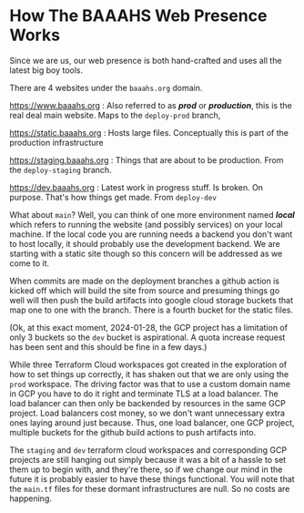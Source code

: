 # How The BAAAHS Web Presence Works

Since we are us, our web presence is both hand-crafted and uses all the latest big boy tools.

There are 4 websites under the `baaahs.org` domain.

https://www.baaahs.org
: Also referred to as ***prod*** or ***production***, this is the real deal main website. Maps to the `deploy-prod` branch,

https://static.baaahs.org
: Hosts large files. Conceptually this is part of the production infrastructure

https://staging.baaahs.org
: Things that are about to be production. From the `deploy-staging` branch.

https://dev.baaahs.org
: Latest work in progress stuff. Is broken. On purpose. That's how things get made. From `deploy-dev` 

What about `main`? Well, you can think of one more environment named ***local*** which refers to running the website (and possibly services) on your local machine. If the local code you are running needs a backend you don't want to host locally, it should probably use the development backend. We are starting with a static site though so this concern will be addressed as we come to it.

When commits are made on the deployment branches a github action is kicked off which will build the site from source and presuming things go well will then push the build artifacts into google cloud storage buckets that map one to one with the branch. There is a fourth bucket for the static files.

(Ok, at this exact moment, 2024-01-28, the GCP project has a limitation of only 3 buckets so the `dev` bucket is aspirational. A quota increase request has been sent and this should be fine in a few days.)

While three Terraform Cloud workspaces got created in the exploration of how to set things up correctly, it has shaken out that we are only using the `prod` workspace. The driving factor was that to use a custom domain name in GCP you have to do it right and terminate TLS at a load balancer. The load balancer can then only be backended by resources in the same GCP project. Load balancers cost money, so we don't want unnecessary extra ones laying around just because. Thus, one load balancer, one GCP project, multiple buckets for the github build actions to push artifacts into.

The `staging` and `dev` terraform cloud workspaces and corresponding GCP projects are still hanging out simply because it was a bit of a hassle to set them up to begin with, and they're there, so if we change our mind in the future it is probably easier to have these things functional. You will note that the `main.tf` files for these dormant infrastructures are null. So no costs are happening.

